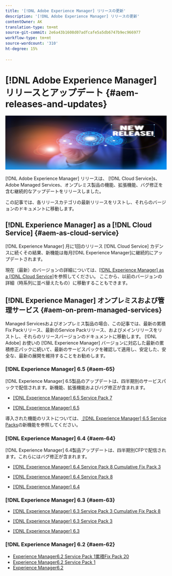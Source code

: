 ```yaml
---
title: '[!DNL Adobe Experience Manager] リリースの更新'
description: '[!DNL Adobe Experience Manager] リリースの更新'
contentOwner: AK
translation-type: tm+mt
source-git-commit: 2e6a43b1608d07adfcafe5a5db6747b9ec966977
workflow-type: tm+mt
source-wordcount: '310'
ht-degree: 15%

---
```



# [!DNL Adobe Experience Manager] リリースとアップデート  {#aem-releases-and-updates}

![[!DNL Experience Manager] 新リリース](assets/new-aem-releases1.jpeg)

[!DNL Adobe Experience Manager] リリースは、 [!DNL Cloud Service]s、Adobe Managed Services、オンプレミス製品の機能、拡張機能、バグ修正を含む継続的なアップデートをリリースしました。

この記事では、各リリースカテゴリの最新リリースをリストし、それらのバージョンのドキュメントに移動します。

## [!DNL Experience Manager] as a [!DNL Cloud Service] {#aem-as-cloud-service}

[!DNL Experience Manager] 月に1回のリリース [!DNL Cloud Service] カデンスに続くその結果、新機能は毎月[!DNL Experience Manager]に継続的にアップデートされます。

現在（最新）のバージョンの詳細については、[[!DNL Experience Manager] as a [!DNL Cloud Service]](https://experienceleague.adobe.com/docs/experience-manager-cloud-service/release-notes/release-notes/release-notes-current.html)を参照してください。 ここから、以前のバージョンの詳細（時系列に並べ替えたもの）に移動することもできます。

## [!DNL Experience Manager] オンプレミスおよび管理サービス  {#aem-on-prem-managed-services}

Managed Servicesおよびオンプレミス製品の場合、この記事では、最新の累積Fix Packリリース、最新のService Packリリース、およびメインリリースをリストし、それらのリリースバージョンのドキュメントに移動します。 [!DNL Adobe] お使いの [!DNL Experience Manager] バージョンに対応した最新の累積修正パックに続いて、最新のサービスパックを確認して適用し、安定した、安全な、最新の展開を維持することをお勧めします。

### [!DNL Experience Manager] 6.5  {#aem-65}

[!DNL Experience Manager] 6.5製品のアップデートは、四半期別のサービスパックで配信されます。新機能、拡張機能およびバグ修正が含まれます。

* [[!DNL Experience Manager] 6.5 Service Pack 7](https://experienceleague.adobe.com/docs/experience-manager-65/release-notes/service-pack/sp-release-notes.html?lang=ja)

* [[!DNL Experience Manager] 6.5](https://experienceleague.adobe.com/docs/experience-manager-65/release-notes/release-notes.html)

導入された機能のリストについては、[ [!DNL Experience Manager] 6.5 Service Packs](https://experienceleague.adobe.com/docs/experience-manager-65/release-notes/service-pack/new-features-latest-service-pack.html)の新機能を参照してください。

### [!DNL Experience Manager] 6.4  {#aem-64}

[!DNL Experience Manager] 6.4製品アップデートは、四半期別CFPで配信されます。これらにはバグ修正が含まれます。

* [[!DNL Experience Manager] 6.4 Service Pack 8 Cumulative Fix Pack 3](https://experienceleague.adobe.com/docs/experience-manager-64/release-notes/cfp-release-notes.html)

* [[!DNL Experience Manager] 6.4 Service Pack 8](https://experienceleague.adobe.com/docs/experience-manager-64/release-notes/sp-release-notes.html)

* [[!DNL Experience Manager] 6.4](https://experienceleague.adobe.com/docs/experience-manager-64/release-notes/release-notes.html)

### [!DNL Experience Manager] 6.3  {#aem-63}

* [[!DNL Experience Manager] 6.3 Service Pack 3 Cumulative Fix Pack 8](https://experienceleague.adobe.com/docs/experience-manager-release-information/aem-release-updates/previous-updates/release-notes-aem-6-3-cumulative-fix-pack.html)

* [[!DNL Experience Manager] 6.3 Service Pack 3](https://helpx.adobe.com/jp/experience-manager/6-3/release-notes/sp3-release-notes.html)

* [[!DNL Experience Manager] 6.3](https://helpx.adobe.com/jp/experience-manager/6-3/release-notes.html)

### [!DNL Experience Manager] 6.2  {#aem-62}

<!-- TBD: This content will soon be archived and new links can move to aem-previous-versions.md article. See status in UGP-1894.
-->

* [Experience Manager6.2 Service Pack 1累積Fix Pack 20](https://helpx.adobe.com/experience-manager/release-notes--aem-6-2-cumulative-fix-pack.html)
* [Experience Manager6.2 Service Pack 1](https://helpx.adobe.com/experience-manager/6-2/release-notes/sp1.html)
* [Experience Manager6.2](https://helpx.adobe.com/jp/experience-manager/6-2/release-notes.html)
